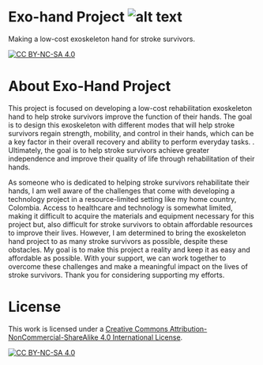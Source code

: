 # Exo-hand Project ![alt text](https://ibb.co/Y2dsf3C)

Making a low-cost exoskeleton hand for stroke survivors.

[![CC BY-NC-SA 4.0][cc-by-nc-sa-shield]][cc-by-nc-sa]

# About Exo-Hand Project

This project is focused on developing a low-cost rehabilitation exoskeleton hand to help stroke survivors improve the function of their hands. The goal is to design this exoskeleton with different modes that will help stroke survivors regain strength, mobility, and control in their hands, which can be a key factor in their overall recovery and ability to perform everyday tasks. . Ultimately, the goal is to help stroke survivors achieve greater independence and improve their quality of life through rehabilitation of their hands.


As someone who is dedicated to helping stroke survivors rehabilitate their hands, I am well aware of the challenges that come with developing a technology project in a resource-limited setting like my home country, Colombia. Access to healthcare and technology is somewhat limited, making it difficult to acquire the materials and equipment necessary for this project but, also difficult for stroke survivors to obtain affordable resources to improve their lives. However, I am determined to bring the exoskeleton hand project to as many stroke survivors as possible, despite these obstacles. My goal is to make this project a reality and keep it as easy and affordable as possible. With your support, we can work together to overcome these challenges and make a meaningful impact on the lives of stroke survivors. Thank you for considering supporting my efforts.

# License

This work is licensed under a
[Creative Commons Attribution-NonCommercial-ShareAlike 4.0 International License][cc-by-nc-sa].

[![CC BY-NC-SA 4.0][cc-by-nc-sa-image]][cc-by-nc-sa]

[cc-by-nc-sa]: http://creativecommons.org/licenses/by-nc-sa/4.0/
[cc-by-nc-sa-image]: https://licensebuttons.net/l/by-nc-sa/4.0/88x31.png
[cc-by-nc-sa-shield]: https://img.shields.io/badge/License-CC%20BY--NC--SA%204.0-lightgrey.svg
